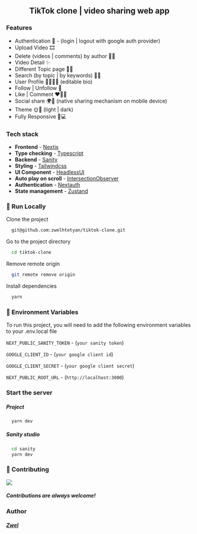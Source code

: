 <h2 align='center'>TikTok clone | video sharing web app</h2>

### Features

- Authentication 🔑 - (login | logout with google auth provider)
- Upload Video 🎞
- Delete (videos | comments) by author 🤔🫣
- Video Detail ✨
- Different Topic page 👀✨
- Search (by topic | by keywords) 👀🔎
- User Profile 🧸👩🏿‍💻 (editable bio)
- Follow | Unfollow  👥
- Like | Comment ❤️‍🔥💬
- Social share 🌍🚀 (native sharing mechanism on mobile device)
- Theme 🌞🌙 (light | dark)
- Fully Responsive 📱💻


### Tech stack

- **Frontend** - [Nextjs](https://nextjs.org/)
- **Type checking** - [Typescript](https://www.typescriptlang.org/)
- **Backend** - [Sanity](https://www.sanity.io/)
- **Styling** - [Tailwindcss](https://tailwindcss.com/)
- **UI Component** - [HeadlessUI](https://headlessui.com/)
- **Auto play on scroll** - [IntersectionObserver](https://developer.mozilla.org/en-US/docs/Web/API/Intersection_Observer_API)
- **Authentication** - [Nextauth](https://next-auth.js.org/)
- **State management** - [Zustand](https://zustand-demo.pmnd.rs/)

<!-- Run Locally -->

### :running: Run Locally

Clone the project

```bash
  git@github.com:zwelhtetyan/tiktok-clone.git
```

Go to the project directory

```bash
  cd tiktok-clone
```

Remove remote origin

```bash
  git remote remove origin
```

Install dependencies

```bash
  yarn
```

### :key: Environment Variables

To run this project, you will need to add the following environment variables to your .env.local file

`NEXT_PUBLIC_SANITY_TOKEN` - (`your sanity token`)

`GOOGLE_CLIENT_ID` - (`your google client id`)

`GOOGLE_CLIENT_SECRET` - (`your google client secret`)

`NEXT_PUBLIC_ROOT_URL` - (`http://localhost:3000`)

### Start the server

##### Project

```bash
  yarn dev
```

##### Sanity studio

```bash
  cd sanity
  yarn dev
```

<!-- Contributing -->

### :wave: Contributing

<a href="https://github.com/Louis3797/awesome-readme-template/graphs/contributors">
  <img src="https://contrib.rocks/image?repo=Louis3797/awesome-readme-template" />
</a>

##### Contributions are always welcome!

<!-- Contact -->

### Author

##### [Zwel](https://www.linkedin.com/in/zwelhtetyan/)
